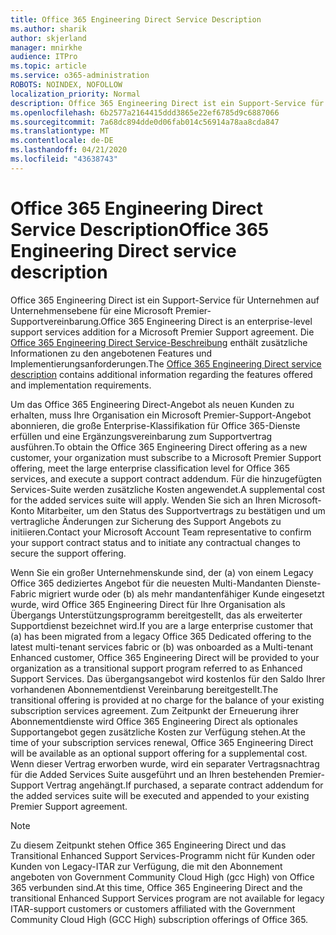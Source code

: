 ```yaml
---
title: Office 365 Engineering Direct Service Description
ms.author: sharik
author: skjerland
manager: mnirkhe
audience: ITPro
ms.topic: article
ms.service: o365-administration
ROBOTS: NOINDEX, NOFOLLOW
localization_priority: Normal
description: Office 365 Engineering Direct ist ein Support-Service für Unternehmen auf Unternehmensebene für eine Microsoft Premier-Supportvereinbarung. Die Office 365 Engineering Direct Service-Beschreibung enthält zusätzliche Informationen zu den angebotenen Features und Implementierungsanforderungen.
ms.openlocfilehash: 6b2577a2164415ddd3865e22ef6785d9c6887066
ms.sourcegitcommit: 7a68dc894dde0d06fab014c56914a78aa8cda847
ms.translationtype: MT
ms.contentlocale: de-DE
ms.lasthandoff: 04/21/2020
ms.locfileid: "43638743"
---
```

# <a name="office-365-engineering-direct-service-description"></a><span data-ttu-id="38c34-104">Office 365 Engineering Direct Service Description</span><span class="sxs-lookup"><span data-stu-id="38c34-104">Office 365 Engineering Direct service description</span></span>

<span data-ttu-id="38c34-105">Office 365 Engineering Direct ist ein Support-Service für Unternehmen auf Unternehmensebene für eine Microsoft Premier-Supportvereinbarung.</span><span class="sxs-lookup"><span data-stu-id="38c34-105">Office 365 Engineering Direct is an enterprise-level support services addition for a Microsoft Premier Support agreement.</span></span> <span data-ttu-id="38c34-106">Die [Office 365 Engineering Direct Service-Beschreibung](https://github.com/MicrosoftDocs/OfficeDocs-O365ServiceDescriptions/blob/master/Office%20365%20Engineering%20Direct%20-%20Svc%20Desc%20(25mar2019).pdf) enthält zusätzliche Informationen zu den angebotenen Features und Implementierungsanforderungen.</span><span class="sxs-lookup"><span data-stu-id="38c34-106">The [Office 365 Engineering Direct service description](https://github.com/MicrosoftDocs/OfficeDocs-O365ServiceDescriptions/blob/master/Office%20365%20Engineering%20Direct%20-%20Svc%20Desc%20(25mar2019).pdf) contains additional information regarding the features offered and implementation requirements.</span></span>

<span data-ttu-id="38c34-107">Um das Office 365 Engineering Direct-Angebot als neuen Kunden zu erhalten, muss Ihre Organisation ein Microsoft Premier-Support-Angebot abonnieren, die große Enterprise-Klassifikation für Office 365-Dienste erfüllen und eine Ergänzungsvereinbarung zum Supportvertrag ausführen.</span><span class="sxs-lookup"><span data-stu-id="38c34-107">To obtain the Office 365 Engineering Direct offering as a new customer, your organization must subscribe to a Microsoft Premier Support offering, meet the large enterprise classification level for Office 365 services, and execute a support contract addendum.</span></span> <span data-ttu-id="38c34-108">Für die hinzugefügten Services-Suite werden zusätzliche Kosten angewendet.</span><span class="sxs-lookup"><span data-stu-id="38c34-108">A supplemental cost for the added services suite will apply.</span></span> <span data-ttu-id="38c34-109">Wenden Sie sich an Ihren Microsoft-Konto Mitarbeiter, um den Status des Supportvertrags zu bestätigen und um vertragliche Änderungen zur Sicherung des Support Angebots zu initiieren.</span><span class="sxs-lookup"><span data-stu-id="38c34-109">Contact your Microsoft Account Team representative to confirm your support contract status and to initiate any contractual changes to secure the support offering.</span></span> 

<span data-ttu-id="38c34-110">Wenn Sie ein großer Unternehmenskunde sind, der (a) von einem Legacy Office 365 dediziertes Angebot für die neuesten Multi-Mandanten Dienste-Fabric migriert wurde oder (b) als mehr mandantenfähiger Kunde eingesetzt wurde, wird Office 365 Engineering Direct für Ihre Organisation als Übergangs Unterstützungsprogramm bereitgestellt, das als erweiterter Supportdienst bezeichnet wird.</span><span class="sxs-lookup"><span data-stu-id="38c34-110">If you are a large enterprise customer that (a) has been migrated from a legacy Office 365 Dedicated offering to the latest multi-tenant services fabric or (b) was onboarded as a Multi-tenant Enhanced customer, Office 365 Engineering Direct will be provided to your organization as a transitional support program referred to as Enhanced Support Services.</span></span> <span data-ttu-id="38c34-111">Das übergangsangebot wird kostenlos für den Saldo Ihrer vorhandenen Abonnementdienst Vereinbarung bereitgestellt.</span><span class="sxs-lookup"><span data-stu-id="38c34-111">The transitional offering is provided at no charge for the balance of your existing subscription services agreement.</span></span> <span data-ttu-id="38c34-112">Zum Zeitpunkt der Erneuerung ihrer Abonnementdienste wird Office 365 Engineering Direct als optionales Supportangebot gegen zusätzliche Kosten zur Verfügung stehen.</span><span class="sxs-lookup"><span data-stu-id="38c34-112">At the time of your subscription services renewal, Office 365 Engineering Direct will be available as an optional support offering for a supplemental cost.</span></span> <span data-ttu-id="38c34-113">Wenn dieser Vertrag erworben wurde, wird ein separater Vertragsnachtrag für die Added Services Suite ausgeführt und an Ihren bestehenden Premier-Support Vertrag angehängt.</span><span class="sxs-lookup"><span data-stu-id="38c34-113">If purchased, a separate contract addendum for the added services suite will be executed and appended to your existing Premier Support agreement.</span></span>

> [!NOTE]
> <span data-ttu-id="38c34-114">Zu diesem Zeitpunkt stehen Office 365 Engineering Direct und das Transitional Enhanced Support Services-Programm nicht für Kunden oder Kunden von Legacy-ITAR zur Verfügung, die mit den Abonnement angeboten von Government Community Cloud High (gcc High) von Office 365 verbunden sind.</span><span class="sxs-lookup"><span data-stu-id="38c34-114">At this time, Office 365 Engineering Direct and the transitional Enhanced Support Services program are not available for legacy ITAR-support customers or customers affiliated with the Government Community Cloud High (GCC High) subscription offerings of Office 365.</span></span>
